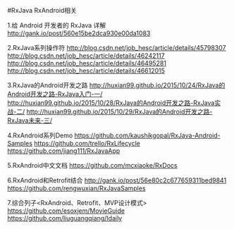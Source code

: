 #RxJava  RxAndroid相关

1.给 Android 开发者的 RxJava 详解
http://gank.io/post/560e15be2dca930e00da1083

2.RxJava系列操作符
http://blog.csdn.net/job_hesc/article/details/45798307
http://blog.csdn.net/job_hesc/article/details/46242117
http://blog.csdn.net/job_hesc/article/details/46495281
http://blog.csdn.net/job_hesc/article/details/46612015

3.RxJava的Android开发之路
http://huxian99.github.io/2015/10/24/RxJava的Android开发之路-RxJava入门-一/
http://huxian99.github.io/2015/10/28/RxJava的Android开发之路-RxJava实战-二/
http://huxian99.github.io/2015/10/29/RxJava的Android开发之路-RxJava未来-三/

4.RxAndroid系列Demo
https://github.com/kaushikgopal/RxJava-Android-Samples
https://github.com/trello/RxLifecycle
https://github.com/jiang111/RxJavaApp

5.RxAndroid中文文档
https://github.com/mcxiaoke/RxDocs

6.RxAndroid和Retrofit结合
http://gank.io/post/56e80c2c677659311bed9841
https://github.com/rengwuxian/RxJavaSamples

7.综合列子<RxAndroid、Retrofit、MVP设计模式>
https://github.com/esoxjem/MovieGuide
https://github.com/liuguangqiang/Idaily


